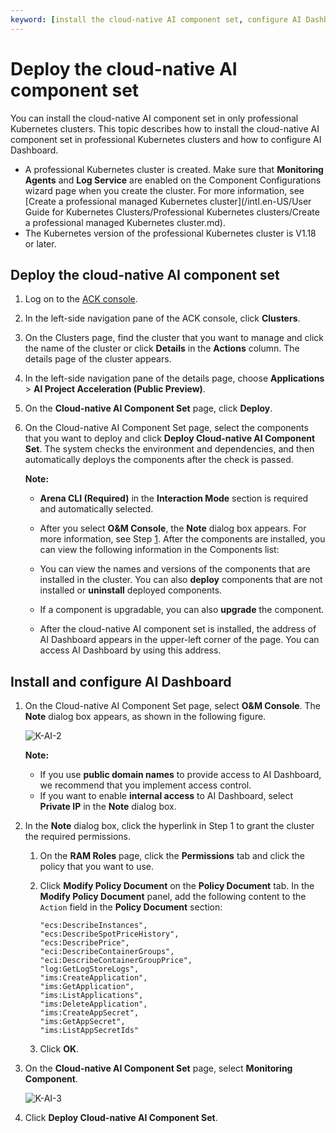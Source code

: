 ```yaml
---
keyword: [install the cloud-native AI component set, configure AI Dashboard]
---
```


# Deploy the cloud-native AI component set

You can install the cloud-native AI component set in only professional Kubernetes clusters. This topic describes how to install the cloud-native AI component set in professional Kubernetes clusters and how to configure AI Dashboard.

-   A professional Kubernetes cluster is created. Make sure that **Monitoring Agents** and **Log Service** are enabled on the Component Configurations wizard page when you create the cluster. For more information, see [Create a professional managed Kubernetes cluster](/intl.en-US/User Guide for Kubernetes Clusters/Professional Kubernetes clusters/Create a professional managed Kubernetes cluster.md).
-   The Kubernetes version of the professional Kubernetes cluster is V1.18 or later.

## Deploy the cloud-native AI component set

1.  Log on to the [ACK console](https://cs.console.aliyun.com).

2.  In the left-side navigation pane of the ACK console, click **Clusters**.

3.  On the Clusters page, find the cluster that you want to manage and click the name of the cluster or click **Details** in the **Actions** column. The details page of the cluster appears.

4.  In the left-side navigation pane of the details page, choose **Applications** \> **AI Project Acceleration \(Public Preview\)**.

5.  On the **Cloud-native AI Component Set** page, click **Deploy**.

6.  On the Cloud-native AI Component Set page, select the components that you want to deploy and click **Deploy Cloud-native AI Component Set**. The system checks the environment and dependencies, and then automatically deploys the components after the check is passed.

    **Note:**

    -   **Arena CLI \(Required\)** in the **Interaction Mode** section is required and automatically selected.
    -   After you select **O&M Console**, the **Note** dialog box appears. For more information, see Step [1](#step_twc_y20_m4t).
    After the components are installed, you can view the following information in the Components list:

    -   You can view the names and versions of the components that are installed in the cluster. You can also **deploy** components that are not installed or **uninstall** deployed components.
    -   If a component is upgradable, you can also **upgrade** the component.
    -   After the cloud-native AI component set is installed, the address of AI Dashboard appears in the upper-left corner of the page. You can access AI Dashboard by using this address.

## Install and configure AI Dashboard

1.  On the Cloud-native AI Component Set page, select **O&M Console**. The **Note** dialog box appears, as shown in the following figure.

    ![K-AI-2](https://static-aliyun-doc.oss-accelerate.aliyuncs.com/assets/img/en-US/9952381261/p237448.png)

    **Note:**

    -   If you use **public domain names** to provide access to AI Dashboard, we recommend that you implement access control.
    -   If you want to enable **internal access** to AI Dashboard, select **Private IP** in the **Note** dialog box.
2.  In the **Note** dialog box, click the hyperlink in Step 1 to grant the cluster the required permissions.

    1.  On the **RAM Roles** page, click the **Permissions** tab and click the policy that you want to use.

    2.  Click **Modify Policy Document** on the **Policy Document** tab. In the **Modify Policy Document** panel, add the following content to the `Action` field in the **Policy Document** section:

        ```
        "ecs:DescribeInstances",
        "ecs:DescribeSpotPriceHistory",
        "ecs:DescribePrice",
        "eci:DescribeContainerGroups",
        "eci:DescribeContainerGroupPrice",
        "log:GetLogStoreLogs",
        "ims:CreateApplication",
        "ims:GetApplication",
        "ims:ListApplications",
        "ims:DeleteApplication",
        "ims:CreateAppSecret",
        "ims:GetAppSecret",
        "ims:ListAppSecretIds"
        ```

    3.  Click **OK**.

3.  On the **Cloud-native AI Component Set** page, select **Monitoring Component**.

    ![K-AI-3](https://static-aliyun-doc.oss-accelerate.aliyuncs.com/assets/img/en-US/5101579161/p237487.png)

4.  Click **Deploy Cloud-native AI Component Set**.


